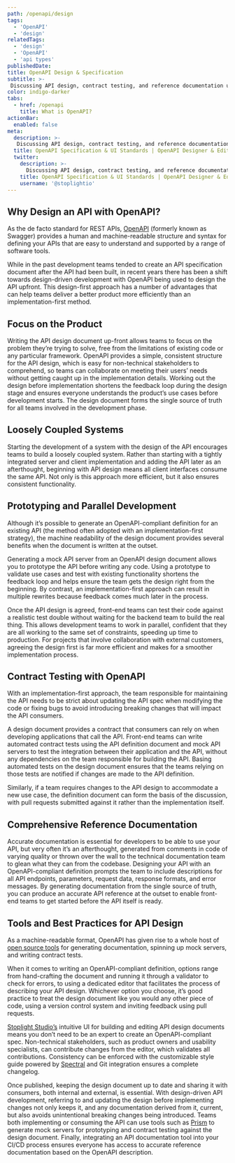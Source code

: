 ```yaml
---
path: /openapi/design
tags:
  - 'OpenAPI'
  - 'design'
relatedTags:
  - 'design'
  - 'OpenAPI'
  - 'api types'
publishedDate:
title: OpenAPI Design & Specification
subtitle: >-
 Discussing API design, contract testing, and reference documentation using the OpenAPI specification standard.
color: indigo-darker
tabs:
  - href: /openapi
    title: What is OpenAPI?
actionBar:
  enabled: false
meta:
  description: >-
   Discussing API design, contract testing, and reference documentation using the OpenAPI specification standard.
  title: OpenAPI Specification & UI Standards | OpenAPI Designer & Editor
  twitter:
    description: >-
      Discussing API design, contract testing, and reference documentation using the OpenAPI specification standard.
    title: OpenAPI Specification & UI Standards | OpenAPI Designer & Editor
    username: '@stoplightio'
---
```


## Why Design an API with OpenAPI?

As the de facto standard for REST APIs, [OpenAPI](http://www.stoplight.io/openapi) (formerly known as Swagger) provides a human and machine-readable structure and syntax for defining your APIs that are easy to understand and supported by a range of software tools.

While in the past development teams tended to create an API specification document after the API had been built, in recent years there has been a shift towards design-driven development with OpenAPI being used to design the API upfront. This design-first approach has a number of advantages that can help teams deliver a better product more efficiently than an implementation-first method.

## Focus on the Product

Writing the API design document up-front allows teams to focus on the problem they’re trying to solve, free from the limitations of existing code or any particular framework. OpenAPI provides a simple, consistent structure for the API design, which is easy for non-technical stakeholders to comprehend, so teams can collaborate on meeting their users’ needs without getting caught up in the implementation details. Working out the design before implementation shortens the feedback loop during the design stage and ensures everyone understands the product’s use cases before development starts. The design document forms the single source of truth for all teams involved in the development phase.

## Loosely Coupled Systems

Starting the development of a system with the design of the API encourages teams to build a loosely coupled system. Rather than starting with a tightly integrated server and client implementation and adding the API later as an afterthought, beginning with API design means all client interfaces consume the same API. Not only is this approach more efficient, but it also ensures consistent functionality.

## Prototyping and Parallel Development

Although it’s possible to generate an OpenAPI-compliant definition for an existing API (the method often adopted with an implementation-first strategy), the machine readability of the design document provides several benefits when the document is written at the outset.

Generating a mock API server from an OpenAPI design document allows you to prototype the API before writing any code. Using a prototype to validate use cases and test with existing functionality shortens the feedback loop and helps ensure the team gets the design right from the beginning. By contrast, an implementation-first approach can result in multiple rewrites because feedback comes much later in the process.

Once the API design is agreed, front-end teams can test their code against a realistic test double without waiting for the backend team to build the real thing. This allows development teams to work in parallel, confident that they are all working to the same set of constraints, speeding up time to production. For projects that involve collaboration with external customers, agreeing the design first is far more efficient and makes for a smoother implementation process.

## Contract Testing with OpenAPI

With an implementation-first approach, the team responsible for maintaining the API needs to be strict about updating the API spec when modifying the code or fixing bugs to avoid introducing breaking changes that will impact the API consumers.

A design document provides a contract that consumers can rely on when developing applications that call the API. Front-end teams can write automated contract tests using the API definition document and mock API servers to test the integration between their application and the API, without any dependencies on the team responsible for building the API. Basing automated tests on the design document ensures that the teams relying on those tests are notified if changes are made to the API definition.

Similarly, if a team requires changes to the API design to accommodate a new use case, the definition document can form the basis of the discussion, with pull requests submitted against it rather than the implementation itself.

## Comprehensive Reference Documentation

Accurate documentation is essential for developers to be able to use your API, but very often it’s an afterthought, generated from comments in code of varying quality or thrown over the wall to the technical documentation team to glean what they can from the codebase. Designing your API with an OpenAPI-compliant definition prompts the team to include descriptions for all API endpoints, parameters, request data, response formats, and error messages. By generating documentation from the single source of truth, you can produce an accurate API reference at the outset to enable front-end teams to get started before the API itself is ready.

## Tools and Best Practices for API Design

As a machine-readable format, OpenAPI has given rise to a whole host of [open source tools](https://github.com/OAI/OpenAPI-Specification/blob/master/IMPLEMENTATIONS.md) for generating documentation, spinning up mock servers, and writing contract tests.

When it comes to writing an OpenAPI-compliant definition, options range from hand-crafting the document and running it through a validator to check for errors, to using a dedicated editor that facilitates the process of describing your API design. Whichever option you choose, it’s good practice to treat the design document like you would any other piece of code, using a version control system and inviting feedback using pull requests.

[Stoplight Studio’s](https://stoplight.io/studio/) intuitive UI for building and editing API design documents means you don’t need to be an expert to create an OpenAPI-compliant spec. Non-technical stakeholders, such as product owners and usability specialists, can contribute changes from the editor, which validates all contributions. Consistency can be enforced with the customizable style guide powered by [Spectral](https://stoplight.io/open-source/spectral/) and Git integration ensures a complete changelog.

Once published, keeping the design document up to date and sharing it with consumers, both internal and external, is essential. With design-driven API development, referring to and updating the design before implementing changes not only keeps it, and any documentation derived from it, current, but also avoids unintentional breaking changes being introduced. Teams both implementing or consuming the API can use tools such as [Prism](https://stoplight.io/open-source/prism/) to generate mock servers for prototyping and contract testing against the design document. Finally, integrating an API documentation tool into your CI/CD process ensures everyone has access to accurate reference documentation based on the OpenAPI description.
